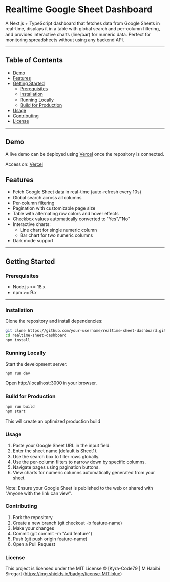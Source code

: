 # Realtime Google Sheet Dashboard

A Next.js + TypeScript dashboard that fetches data from Google Sheets in real-time, displays it in a table with global search and per-column filtering, and provides interactive charts (line/bar) for numeric data. Perfect for monitoring spreadsheets without using any backend API.

---

## Table of Contents

- [Demo](#demo)  
- [Features](#features)  
- [Getting Started](#getting-started)  
  - [Prerequisites](#prerequisites)  
  - [Installation](#installation)  
  - [Running Locally](#running-locally)  
  - [Build for Production](#build-for-production)  
- [Usage](#usage)  
- [Contributing](#contributing)  
- [License](#license)  

---

## Demo

A live demo can be deployed using [Vercel](https://vercel.com/) once the repository is connected.  

Access on: [Vercel](https://google-sheet-viewer-lake.vercel.app/)

## Features

- Fetch Google Sheet data in real-time (auto-refresh every 10s)  
- Global search across all columns  
- Per-column filtering  
- Pagination with customizable page size  
- Table with alternating row colors and hover effects  
- Checkbox values automatically converted to "Yes"/"No"  
- Interactive charts:  
  - Line chart for single numeric column  
  - Bar chart for two numeric columns  
- Dark mode support  

---

## Getting Started

### Prerequisites

- Node.js >= 18.x  
- npm >= 9.x  

---

### Installation

Clone the repository and install dependencies:

```bash
git clone https://github.com/your-username/realtime-sheet-dashboard.git
cd realtime-sheet-dashboard
npm install
```

### Running Locally

Start the development server:
```bash
npm run dev
```
Open http://localhost:3000 in your browser.

### Build for Production

```bash
npm run build
npm start
```
This will create an optimized production build

### Usage

1. Paste your Google Sheet URL in the input field.
2. Enter the sheet name (default is Sheet1).
3. Use the search box to filter rows globally.
4. Use the per-column filters to narrow down by specific columns.
5. Navigate pages using pagination buttons.
6. View charts for numeric columns automatically generated from your sheet.

Note: Ensure your Google Sheet is published to the web or shared with "Anyone with the link can view".

### Contributing

1. Fork the repository
2. Create a new branch (git checkout -b feature-name)
3. Make your changes
4. Commit (git commit -m "Add feature")
5. Push (git push origin feature-name)
6. Open a Pull Request

### License
This project is licensed under the MIT License © [Kyra-Code79 | M Habibi Siregar] (https://img.shields.io/badge/license-MIT-blue)
